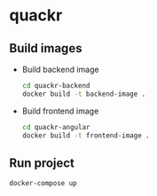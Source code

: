 # quackr

## Build images

- Build backend image
  ```bash
  cd quackr-backend
  docker build -t backend-image .
  ```
- Build frontend image
  ```bash
  cd quackr-angular
  docker build -t frontend-image .
  ```

## Run project

```
docker-compose up
```
